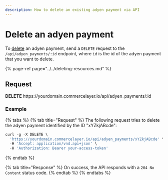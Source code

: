 ```yaml
---
description: How to delete an existing adyen payment via API
---
```


# Delete an adyen payment

To <a href="https://docs.commercelayer.io/developers/deleting-resources" target="_blank">delete</a> an adyen payment, send a `DELETE` request to the `/api/adyen_payments/:id` endpoint, where `id` is the id of the adyen payment that you want to delete.

{% page-ref page="../../deleting-resources.md" %}

## Request

**DELETE** https://<i></i>yourdomain.commercelayer.io/api/adyen_payments/:id

### Example

{% tabs %}
{% tab title="Request" %}
The following request tries to delete the adyen payment identified by the ID "xYZkjABcde":

```javascript
curl -g -X DELETE \
  'https://yourdomain.commercelayer.io/api/adyen_payments/xYZkjABcde' \
  -H 'Accept: application/vnd.api+json' \
  -H 'Authorization: Bearer your-access-token'
```
{% endtab %}

{% tab title="Response" %}
On success, the API responds with a `204 No Content` status code.
{% endtab %}
{% endtabs %}

